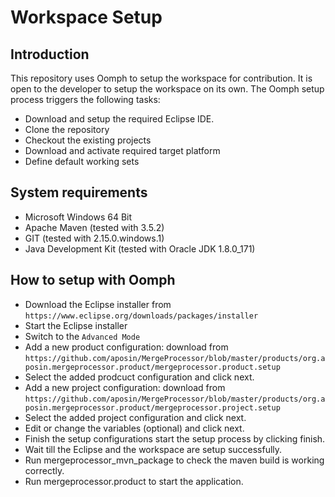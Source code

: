 # Workspace Setup

## Introduction
This repository uses Oomph to setup the workspace for contribution. It is open to the developer to setup the workspace on its own. The Oomph setup 
process triggers the following tasks: 
* Download and setup the required Eclipse IDE.
* Clone the repository
* Checkout the existing projects
* Download and activate required target platform
* Define default working sets

## System requirements
* Microsoft Windows 64 Bit
* Apache Maven (tested with 3.5.2)
* GIT (tested with 2.15.0.windows.1)
* Java Development Kit (tested with Oracle JDK 1.8.0_171)

## How to setup with Oomph
* Download the Eclipse installer from `https://www.eclipse.org/downloads/packages/installer`
* Start the Eclipse installer
* Switch to the `Advanced Mode`
* Add a new product configuration: download from `https://github.com/aposin/MergeProcessor/blob/master/products/org.aposin.mergeprocessor.product/mergeprocessor.product.setup`
* Select the added prodcuct configuration and click next.
* Add a new project configuration: download from `https://github.com/aposin/MergeProcessor/blob/master/products/org.aposin.mergeprocessor.product/mergeprocessor.project.setup`
* Select the added project configuration and click next.
* Edit or change the variables (optional) and click next.
* Finish the setup configurations start the setup process by clicking finish.
* Wait till the Eclipse and the workspace are setup successfully.
* Run mergeprocessor_mvn_package to check the maven build is working correctly.
* Run mergeprocessor.product to start the application. 